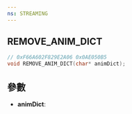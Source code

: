 ```yaml
---
ns: STREAMING
---
```

## REMOVE_ANIM_DICT

```c
// 0xF66A602F829E2A06 0x0AE050B5
void REMOVE_ANIM_DICT(char* animDict);
```


## 參數
* **animDict**: 

